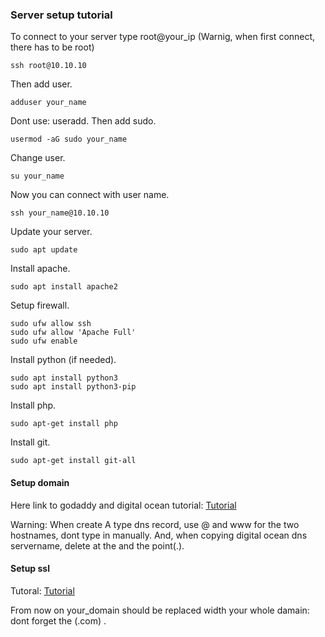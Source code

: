 ### Server setup tutorial

To connect to your server type root@your_ip (Warnig, when first connect, there has to be root)

```
ssh root@10.10.10
```
Then add user.
```
adduser your_name
```
Dont use: useradd.
Then add sudo.
```
usermod -aG sudo your_name
```
Change user.
```
su your_name
```
Now you can connect with user name.
```
ssh your_name@10.10.10
```
Update your server.
```
sudo apt update
```
Install apache.
```
sudo apt install apache2
```
Setup firewall.
```
sudo ufw allow ssh
sudo ufw allow 'Apache Full'
sudo ufw enable
```
Install python (if needed).
```
sudo apt install python3
sudo apt install python3-pip
```
Install php.
```
sudo apt-get install php
```
Install git.
```
sudo apt-get install git-all
```
#### Setup domain
Here link to godaddy and digital ocean tutorial: [Tutorial](https://medium.com/@seanconrad_25426/connecting-a-godaddy-domain-to-a-digitalocean-droplet-cb1ed5662d58)

Warning: When create A type dns record, use @ and www for the two hostnames, dont type in manually.
And, when copying digital ocean dns servername, delete at the and the point(.).

#### Setup ssl
Tutoral: [Tutorial](https://www.digitalocean.com/community/tutorials/how-to-secure-apache-with-let-s-encrypt-on-ubuntu-20-04-de)

From now on your_domain should be replaced width your whole damain: dont forget the (.com) .
